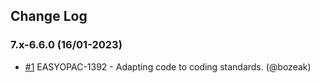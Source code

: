 ## Change Log

### 7.x-6.6.0 (16/01-2023)
- [#1](https://github.com/easySuite/ding_event_unpublishing/pull/1) EASYOPAC-1392 - Adapting code to coding standards. (@bozeak)